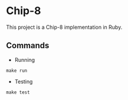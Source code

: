 # Chip-8

This project is a Chip-8 implementation in Ruby.


## Commands

- Running

```
make run
```

- Testing

```
make test
```
